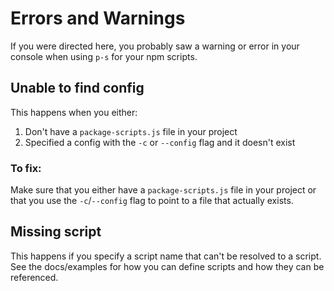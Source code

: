 # Errors and Warnings

If you were directed here, you probably saw a warning or error in your console when using `p-s` for your npm scripts.

## Unable to find config

This happens when you either:

1. Don't have a `package-scripts.js` file in your project
2. Specified a config with the `-c` or `--config` flag and it doesn't exist

### To fix:

Make sure that you either have a `package-scripts.js` file in your project or that you use the `-c`/`--config` flag to
point to a file that actually exists.

## Missing script

This happens if you specify a script name that can't be resolved to a script. See the docs/examples for how you can
define scripts and how they can be referenced.
